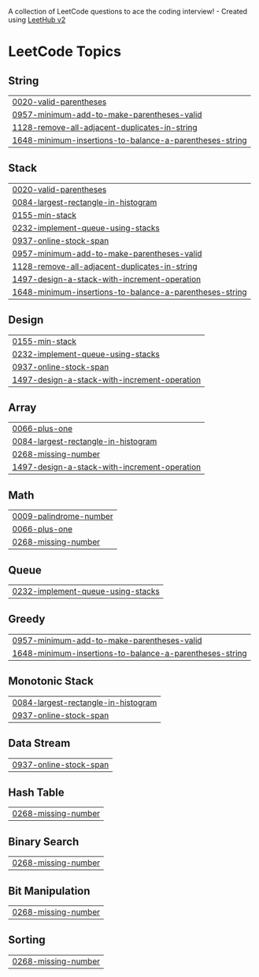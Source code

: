 A collection of LeetCode questions to ace the coding interview! - Created using [LeetHub v2](https://github.com/arunbhardwaj/LeetHub-2.0)
<!---LeetCode Topics Start-->
# LeetCode Topics
## String
|  |
| ------- |
| [0020-valid-parentheses](https://github.com/arnavsawant9/leetcode_submissions/tree/master/0020-valid-parentheses) |
| [0957-minimum-add-to-make-parentheses-valid](https://github.com/arnavsawant9/leetcode_submissions/tree/master/0957-minimum-add-to-make-parentheses-valid) |
| [1128-remove-all-adjacent-duplicates-in-string](https://github.com/arnavsawant9/leetcode_submissions/tree/master/1128-remove-all-adjacent-duplicates-in-string) |
| [1648-minimum-insertions-to-balance-a-parentheses-string](https://github.com/arnavsawant9/leetcode_submissions/tree/master/1648-minimum-insertions-to-balance-a-parentheses-string) |
## Stack
|  |
| ------- |
| [0020-valid-parentheses](https://github.com/arnavsawant9/leetcode_submissions/tree/master/0020-valid-parentheses) |
| [0084-largest-rectangle-in-histogram](https://github.com/arnavsawant9/leetcode_submissions/tree/master/0084-largest-rectangle-in-histogram) |
| [0155-min-stack](https://github.com/arnavsawant9/leetcode_submissions/tree/master/0155-min-stack) |
| [0232-implement-queue-using-stacks](https://github.com/arnavsawant9/leetcode_submissions/tree/master/0232-implement-queue-using-stacks) |
| [0937-online-stock-span](https://github.com/arnavsawant9/leetcode_submissions/tree/master/0937-online-stock-span) |
| [0957-minimum-add-to-make-parentheses-valid](https://github.com/arnavsawant9/leetcode_submissions/tree/master/0957-minimum-add-to-make-parentheses-valid) |
| [1128-remove-all-adjacent-duplicates-in-string](https://github.com/arnavsawant9/leetcode_submissions/tree/master/1128-remove-all-adjacent-duplicates-in-string) |
| [1497-design-a-stack-with-increment-operation](https://github.com/arnavsawant9/leetcode_submissions/tree/master/1497-design-a-stack-with-increment-operation) |
| [1648-minimum-insertions-to-balance-a-parentheses-string](https://github.com/arnavsawant9/leetcode_submissions/tree/master/1648-minimum-insertions-to-balance-a-parentheses-string) |
## Design
|  |
| ------- |
| [0155-min-stack](https://github.com/arnavsawant9/leetcode_submissions/tree/master/0155-min-stack) |
| [0232-implement-queue-using-stacks](https://github.com/arnavsawant9/leetcode_submissions/tree/master/0232-implement-queue-using-stacks) |
| [0937-online-stock-span](https://github.com/arnavsawant9/leetcode_submissions/tree/master/0937-online-stock-span) |
| [1497-design-a-stack-with-increment-operation](https://github.com/arnavsawant9/leetcode_submissions/tree/master/1497-design-a-stack-with-increment-operation) |
## Array
|  |
| ------- |
| [0066-plus-one](https://github.com/arnavsawant9/leetcode_submissions/tree/master/0066-plus-one) |
| [0084-largest-rectangle-in-histogram](https://github.com/arnavsawant9/leetcode_submissions/tree/master/0084-largest-rectangle-in-histogram) |
| [0268-missing-number](https://github.com/arnavsawant9/leetcode_submissions/tree/master/0268-missing-number) |
| [1497-design-a-stack-with-increment-operation](https://github.com/arnavsawant9/leetcode_submissions/tree/master/1497-design-a-stack-with-increment-operation) |
## Math
|  |
| ------- |
| [0009-palindrome-number](https://github.com/arnavsawant9/leetcode_submissions/tree/master/0009-palindrome-number) |
| [0066-plus-one](https://github.com/arnavsawant9/leetcode_submissions/tree/master/0066-plus-one) |
| [0268-missing-number](https://github.com/arnavsawant9/leetcode_submissions/tree/master/0268-missing-number) |
## Queue
|  |
| ------- |
| [0232-implement-queue-using-stacks](https://github.com/arnavsawant9/leetcode_submissions/tree/master/0232-implement-queue-using-stacks) |
## Greedy
|  |
| ------- |
| [0957-minimum-add-to-make-parentheses-valid](https://github.com/arnavsawant9/leetcode_submissions/tree/master/0957-minimum-add-to-make-parentheses-valid) |
| [1648-minimum-insertions-to-balance-a-parentheses-string](https://github.com/arnavsawant9/leetcode_submissions/tree/master/1648-minimum-insertions-to-balance-a-parentheses-string) |
## Monotonic Stack
|  |
| ------- |
| [0084-largest-rectangle-in-histogram](https://github.com/arnavsawant9/leetcode_submissions/tree/master/0084-largest-rectangle-in-histogram) |
| [0937-online-stock-span](https://github.com/arnavsawant9/leetcode_submissions/tree/master/0937-online-stock-span) |
## Data Stream
|  |
| ------- |
| [0937-online-stock-span](https://github.com/arnavsawant9/leetcode_submissions/tree/master/0937-online-stock-span) |
## Hash Table
|  |
| ------- |
| [0268-missing-number](https://github.com/arnavsawant9/leetcode_submissions/tree/master/0268-missing-number) |
## Binary Search
|  |
| ------- |
| [0268-missing-number](https://github.com/arnavsawant9/leetcode_submissions/tree/master/0268-missing-number) |
## Bit Manipulation
|  |
| ------- |
| [0268-missing-number](https://github.com/arnavsawant9/leetcode_submissions/tree/master/0268-missing-number) |
## Sorting
|  |
| ------- |
| [0268-missing-number](https://github.com/arnavsawant9/leetcode_submissions/tree/master/0268-missing-number) |
<!---LeetCode Topics End-->